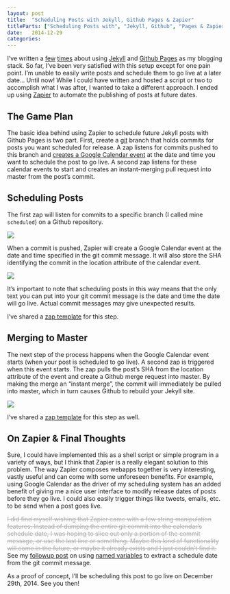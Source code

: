 ```yaml
---
layout: post
title:  "Scheduling Posts with Jekyll, Github Pages & Zapier"
titleParts: ["Scheduling Posts with", "Jekyll, Github", "Pages & Zapier"]
date:   2014-12-29
categories:
---
```


I’ve written a [few](http://1pxsolidtomato.com/2014/08/27/prismjs-on-github-pages/) [times](http://1pxsolidtomato.com/2014/08/28/jekyll-less-gruntfile/) about using [Jekyll](http://jekyllrb.com/) and [Github Pages](https://pages.github.com/) as my blogging stack. So far, I’ve been very satisfied with this setup except for one pain point. I’m unable to easily write posts and schedule them to go live at a later date… Until now! While I could have written and hosted a script or two to accomplish what I was after, I wanted to take a different approach. I ended up using [Zapier](https://zapier.com/app/dashboard) to automate the publishing of posts at future dates.

## The Game Plan

The basic idea behind using Zapier to schedule future Jekyll posts with Github Pages is two part. First, create a [git](http://git-scm.com/) branch that holds commits for posts you want scheduled for release. A zap listens for commits pushed to this branch and [creates a Google Calendar event](https://zapier.com/help/advanced-tips/#delaying-zaps-with-google-calendar) at the date and time you want to schedule the post to go live. A second zap listens for these calendar events to start and creates an instant-merging pull request into master from the post’s commit.

## Scheduling Posts

The first zap will listen for commits to a specific branch (I called mine <code class="language-*">scheduled</code>) on a Github repository.

<img style="max-width: 100%" src="http://i.imgur.com/dqZWD8e.png">

When a commit is pushed, Zapier will create a Google Calendar event at the date and time specified in the git commit message. It will also store the SHA identifying the commit in the location attribute of the calendar event.

<img style="max-width: 100%" src="http://i.imgur.com/zRaXWkT.png">

It’s important to note that scheduling posts in this way means that the only text you can put into your git commit message is the date and time the date will go live. Actual commit messages may give unexpected results.

I’ve shared a [zap template](http://zpr.io/qdZv) for this step.

## Merging to Master

The next step of the process happens when the Google Calendar event starts (when your post is scheduled to go live). A second zap is triggered when this event starts. The zap pulls the post’s SHA from the location attribute of the event and create a Github merge request into master. By making the merge an “instant merge”, the commit will immediately be pulled into master, which in turn causes Github to rebuild your Jekyll site.

<img style="max-width: 100%" src="http://i.imgur.com/xno7K7h.png">

I’ve shared a [zap template](http://zpr.io/qdj6) for this step as well.

## On Zapier & Final Thoughts

Sure, I could have implemented this as a shell script or simple program in a variety of ways, but I think that Zapier is a really elegant solution to this problem. The way Zapier composes webapps together is very interesting, vastly useful and can come with some unforeseen benefits. For example, using Google Calendar as the driver of my scheduling system has an added benefit of giving me a nice user interface to modify release dates of posts before they go live. I could also easily trigger things like tweets, emails, etc. to be send when a post goes live.

<span style="text-decoration: line-through; color: #aaa">I did find myself wishing that Zapier came with a few string manipulation features. Instead of dumping the entire git commit into the calendar’s schedule date, I was hoping to slice out only a portion of the commit message, or use the last line or something. Maybe this kind of functionality will come in the future, or maybe it already exists and I just couldn’t find it.</span> See my [followup post](/blog/2015/01/05/zapier-named-variables-scheduling-posts-part-2/) on using [named variables](https://zapier.com/help/named-variables/) to extract a schedule date from the git commit message.

As a proof of concept, I’ll be scheduling this post to go live on December 29th, 2014. See you then!
